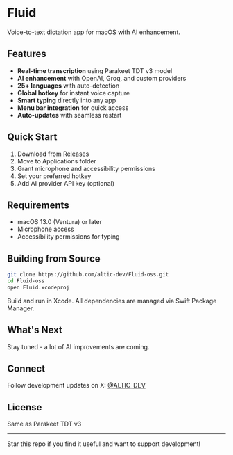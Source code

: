 # Fluid

Voice-to-text dictation app for macOS with AI enhancement.

## Features

- **Real-time transcription** using Parakeet TDT v3 model
- **AI enhancement** with OpenAI, Groq, and custom providers
- **25+ languages** with auto-detection
- **Global hotkey** for instant voice capture
- **Smart typing** directly into any app
- **Menu bar integration** for quick access
- **Auto-updates** with seamless restart

## Quick Start

1. Download from [Releases](../../releases)
2. Move to Applications folder
3. Grant microphone and accessibility permissions
4. Set your preferred hotkey
5. Add AI provider API key (optional)

## Requirements

- macOS 13.0 (Ventura) or later
- Microphone access
- Accessibility permissions for typing

## Building from Source

```bash
git clone https://github.com/altic-dev/Fluid-oss.git
cd Fluid-oss
open Fluid.xcodeproj
```

Build and run in Xcode. All dependencies are managed via Swift Package Manager.

## What's Next

Stay tuned - a lot of AI improvements are coming.

## Connect

Follow development updates on X: [@ALTIC_DEV](https://x.com/ALTIC_DEV)

## License

Same as Parakeet TDT v3

---

Star this repo if you find it useful and want to support development!